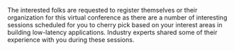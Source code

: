 The interested folks are requested to register themselves or their organization for this virtual conference as there are a number of interesting sessions scheduled for you to cherry pick based on your interest areas in building low-latency applications. Industry experts shared some of their experience with you during these sessions.
